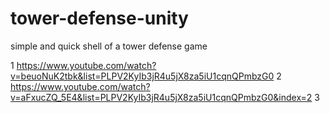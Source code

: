 # tower-defense-unity
simple and quick shell of a tower defense game

1
https://www.youtube.com/watch?v=beuoNuK2tbk&list=PLPV2KyIb3jR4u5jX8za5iU1cqnQPmbzG0
2
https://www.youtube.com/watch?v=aFxucZQ_5E4&list=PLPV2KyIb3jR4u5jX8za5iU1cqnQPmbzG0&index=2
3
